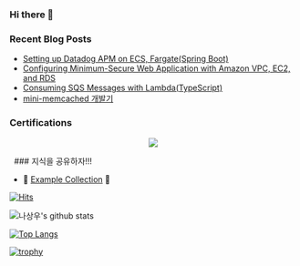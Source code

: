 ### Hi there 👋

### Recent Blog Posts

- [Setting up Datadog APM on ECS, Fargate(Spring Boot)](https://dev.to/aws-builders/setting-up-datadog-apm-on-ecs-fargatespring-boot-4ema)
- [Configuring Minimum-Secure Web Application with Amazon VPC, EC2, and RDS](https://dev.to/aws-builders/configuring-private-web-application-with-amazon-vpc-ec2-and-rds-5eii)
- [Consuming SQS Messages with Lambda(TypeScript)](https://dev.to/aws-builders/consuming-sqs-messages-with-lambdatypescript-1gck)
- [mini-memcached 개발기](https://medium.com/daangn/%EB%8B%A8%EC%9C%84-%ED%85%8C%EC%8A%A4%ED%8A%B8%EB%A5%BC-%EC%9C%84%ED%95%9C-mini-memcached-%EA%B0%9C%EB%B0%9C%EA%B8%B0-732bf2bb9e)

### Certifications

<p align="center">
    <img src="https://images.credly.com/size/220x220/images/0e284c3f-5164-4b21-8660-0d84737941bc/image.png"/>
<p/>
  
### 지식을 공유하자!!!

- 🥳 [Example Collection](https://github.com/Example-Collection) 🥳


[![Hits](https://hits.seeyoufarm.com/api/count/incr/badge.svg?url=https%3A%2F%2Fgithub.com%2Fsangw-w0o)](https://hits.seeyoufarm.com)

![나상우's github stats](https://github-readme-stats.vercel.app/api?username=sang-w0o&show_icons=true&theme=github_dark)

[![Top Langs](https://github-readme-stats.vercel.app/api/top-langs/?username=sang-w0o&layout=compact)](https://github.com/sang-w0o/github-readme-stats)

[![trophy](https://github-profile-trophy.vercel.app/?username=sang-w0o&theme=onedark)](https://github.com/sang-w0o/github-profile-trophy)

